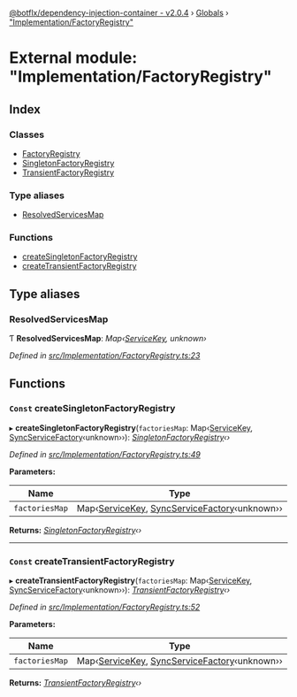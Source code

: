 [@botflx/dependency-injection-container - v2.0.4](../README.md) › [Globals](../globals.md) › ["Implementation/FactoryRegistry"](_implementation_factoryregistry_.md)

# External module: "Implementation/FactoryRegistry"

## Index

### Classes

* [FactoryRegistry](../classes/_implementation_factoryregistry_.factoryregistry.md)
* [SingletonFactoryRegistry](../classes/_implementation_factoryregistry_.singletonfactoryregistry.md)
* [TransientFactoryRegistry](../classes/_implementation_factoryregistry_.transientfactoryregistry.md)

### Type aliases

* [ResolvedServicesMap](_implementation_factoryregistry_.md#resolvedservicesmap)

### Functions

* [createSingletonFactoryRegistry](_implementation_factoryregistry_.md#const-createsingletonfactoryregistry)
* [createTransientFactoryRegistry](_implementation_factoryregistry_.md#const-createtransientfactoryregistry)

## Type aliases

###  ResolvedServicesMap

Ƭ **ResolvedServicesMap**: *Map‹[ServiceKey](_interfaces_.md#servicekey), unknown›*

*Defined in [src/Implementation/FactoryRegistry.ts:23](https://github.com/botflux/dependency-injection-container/blob/aff9924/packages/DIContainer/src/Implementation/FactoryRegistry.ts#L23)*

## Functions

### `Const` createSingletonFactoryRegistry

▸ **createSingletonFactoryRegistry**(`factoriesMap`: Map‹[ServiceKey](_interfaces_.md#servicekey), [SyncServiceFactory](_interfaces_.md#syncservicefactory)‹unknown››): *[SingletonFactoryRegistry](../classes/_implementation_factoryregistry_.singletonfactoryregistry.md)‹›*

*Defined in [src/Implementation/FactoryRegistry.ts:49](https://github.com/botflux/dependency-injection-container/blob/aff9924/packages/DIContainer/src/Implementation/FactoryRegistry.ts#L49)*

**Parameters:**

Name | Type |
------ | ------ |
`factoriesMap` | Map‹[ServiceKey](_interfaces_.md#servicekey), [SyncServiceFactory](_interfaces_.md#syncservicefactory)‹unknown›› |

**Returns:** *[SingletonFactoryRegistry](../classes/_implementation_factoryregistry_.singletonfactoryregistry.md)‹›*

___

### `Const` createTransientFactoryRegistry

▸ **createTransientFactoryRegistry**(`factoriesMap`: Map‹[ServiceKey](_interfaces_.md#servicekey), [SyncServiceFactory](_interfaces_.md#syncservicefactory)‹unknown››): *[TransientFactoryRegistry](../classes/_implementation_factoryregistry_.transientfactoryregistry.md)‹›*

*Defined in [src/Implementation/FactoryRegistry.ts:52](https://github.com/botflux/dependency-injection-container/blob/aff9924/packages/DIContainer/src/Implementation/FactoryRegistry.ts#L52)*

**Parameters:**

Name | Type |
------ | ------ |
`factoriesMap` | Map‹[ServiceKey](_interfaces_.md#servicekey), [SyncServiceFactory](_interfaces_.md#syncservicefactory)‹unknown›› |

**Returns:** *[TransientFactoryRegistry](../classes/_implementation_factoryregistry_.transientfactoryregistry.md)‹›*
